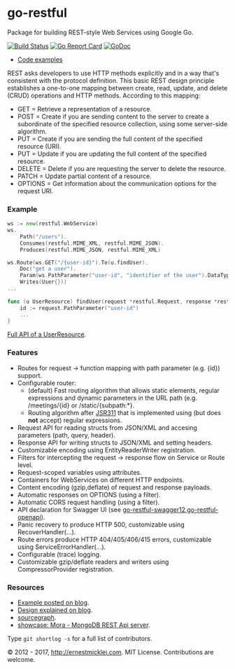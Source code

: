 go-restful
==========
Package for building REST-style Web Services using Google Go.

[![Build Status](https://travis-ci.org/emicklei/go-restful.png)](https://travis-ci.org/emicklei/go-restful)
[![Go Report Card](https://goreportcard.com/badge/github.com/emicklei/go-restful)](https://goreportcard.com/report/github.com/emicklei/go-restful)
[![GoDoc](https://godoc.org/github.com/emicklei/go-restful?status.svg)](https://godoc.org/github.com/emicklei/go-restful)

- [Code examples](https://github.com/emicklei/go-restful/tree/master/examples)

REST asks developers to use HTTP methods explicitly and in a way that's consistent with the protocol definition. This basic REST design principle establishes a one-to-one mapping between create, read, update, and delete (CRUD) operations and HTTP methods. According to this mapping:

- GET = Retrieve a representation of a resource.
- POST = Create if you are sending content to the server to create a subordinate of the specified resource collection, using some server-side algorithm.
- PUT = Create if you are sending the full content of the specified resource (URI).
- PUT = Update if you are updating the full content of the specified resource.
- DELETE = Delete if you are requesting the server to delete the resource.
- PATCH = Update partial content of a resource.
- OPTIONS = Get information about the communication options for the request URI.
    
### Example

```Go
ws := new(restful.WebService)
ws.
	Path("/users").
	Consumes(restful.MIME_XML, restful.MIME_JSON).
	Produces(restful.MIME_JSON, restful.MIME_XML)

ws.Route(ws.GET("/{user-id}").To(u.findUser).
	Doc("get a user").
	Param(ws.PathParameter("user-id", "identifier of the user").DataType("string")).
	Writes(User{}))		
...
	
func (u UserResource) findUser(request *restful.Request, response *restful.Response) {
	id := request.PathParameter("user-id")
	...
}
```
	
[Full API of a UserResource](https://github.com/emicklei/go-restful/tree/master/examples/restful-user-resource.go).
		
### Features

- Routes for request &#8594; function mapping with path parameter (e.g. {id}) support.
- Configurable router:
	- (default) Fast routing algorithm that allows static elements, regular expressions and dynamic parameters in the URL path (e.g. /meetings/{id} or /static/{subpath:*}.
	- Routing algorithm after [JSR311](http://jsr311.java.net/nonav/releases/1.1/spec/spec.html) that is implemented using (but does **not** accept) regular expressions.
- Request API for reading structs from JSON/XML and accesing parameters (path, query, header).
- Response API for writing structs to JSON/XML and setting headers.
- Customizable encoding using EntityReaderWriter registration.
- Filters for intercepting the request &#8594; response flow on Service or Route level.
- Request-scoped variables using attributes.
- Containers for WebServices on different HTTP endpoints.
- Content encoding (gzip,deflate) of request and response payloads.
- Automatic responses on OPTIONS (using a filter).
- Automatic CORS request handling (using a filter).
- API declaration for Swagger UI (see [go-restful-swagger12](https://github.com/emicklei/go-restful-swagger12),[go-restful-openapi](https://github.com/emicklei/go-restful-openapi)).
- Panic recovery to produce HTTP 500, customizable using RecoverHandler(...).
- Route errors produce HTTP 404/405/406/415 errors, customizable using ServiceErrorHandler(...).
- Configurable (trace) logging.
- Customizable gzip/deflate readers and writers using CompressorProvider registration.
	
### Resources

- [Example posted on blog](http://ernestmicklei.com/2012/11/go-restful-first-working-example/).
- [Design explained on blog](http://ernestmicklei.com/2012/11/go-restful-api-design/).
- [sourcegraph](https://sourcegraph.com/github.com/emicklei/go-restful).
- [showcase: Mora - MongoDB REST Api server](https://github.com/emicklei/mora).

Type ```git shortlog -s``` for a full list of contributors.

© 2012 - 2017, http://ernestmicklei.com. MIT License. Contributions are welcome.
